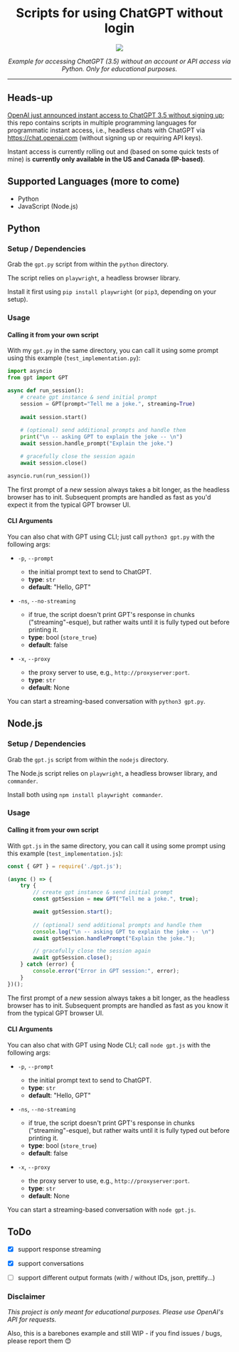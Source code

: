 <div align="center">
  <h1 align="center">Scripts for using ChatGPT without login</h1>
  <img src="https://github.com/mapluisch/ChatGPT-without-login/assets/31780571/2852ec02-9971-409b-8050-0101c9b2e856">
  <p align="center"><em>Example for accessing ChatGPT (3.5) without an account or API access via Python. Only for educational purposes.</em></p>
</div>
<hr>


## Heads-up
[OpenAI just announced instant access to ChatGPT 3.5 without signing up](https://openai.com/blog/start-using-chatgpt-instantly); this repo contains scripts in multiple programming languages for programmatic instant access, i.e., headless chats with ChatGPT via https://chat.openai.com (without signing up or requiring API keys).

Instant access is currently rolling out and (based on some quick tests of mine) is **currently only available in the US and Canada (IP-based)**.

## Supported Languages (more to come)

- Python
- JavaScript (Node.js)

## Python

### Setup / Dependencies
Grab the `gpt.py` script from within the `python` directory.

The script relies on `playwright`, a headless browser library.

Install it first using `pip install playwright` (or `pip3`, depending on your setup).

### Usage

#### Calling it from your own script
With my `gpt.py` in the same directory, you can call it using some prompt using this example (`test_implementation.py`):
```python
import asyncio
from gpt import GPT

async def run_session():
    # create gpt instance & send initial prompt
    session = GPT(prompt="Tell me a joke.", streaming=True)
    
    await session.start() 
    
    # (optional) send additional prompts and handle them
    print("\n -- asking GPT to explain the joke -- \n")
    await session.handle_prompt("Explain the joke.")

    # gracefully close the session again
    await session.close()

asyncio.run(run_session())
```

The first prompt of a *new* session always takes a bit longer, as the headless browser has to init. Subsequent prompts are handled as fast as you'd expect it from the typical GPT browser UI.

#### CLI Arguments
You can also chat with GPT using CLI; just call `python3 gpt.py` with the following args:

- `-p`, `--prompt`
  - the initial prompt text to send to ChatGPT.
  - **type**: `str`
  - **default**: "Hello, GPT"
  
- `-ns`, `--no-streaming`
  - if true, the script doesn't print GPT's response in chunks ("streaming"-esque), but rather waits until it is fully typed out before printing it.
  - **type**: bool (`store_true`)
  - **default**: false

 - `-x`, `--proxy`
   - the proxy server to use, e.g., `http://proxyserver:port`.
   - **type**: `str`
   - **default**: None

You can start a streaming-based conversation with `python3 gpt.py`.

## Node.js

### Setup / Dependencies
Grab the `gpt.js` script from within the `nodejs` directory.

The Node.js script relies on `playwright`, a headless browser library, and `commander`.

Install both using `npm install playwright commander`.

### Usage

#### Calling it from your own script
With `gpt.js` in the same directory, you can call it using some prompt using this example (`test_implementation.js`):
```javascript
const { GPT } = require('./gpt.js');

(async () => {
    try {
        // create gpt instance & send initial prompt
        const gptSession = new GPT("Tell me a joke.", true);

        await gptSession.start();
        
        // (optional) send additional prompts and handle them
        console.log("\n -- asking GPT to explain the joke -- \n")
        await gptSession.handlePrompt("Explain the joke.");

        // gracefully close the session again
        await gptSession.close();
    } catch (error) {
        console.error("Error in GPT session:", error);
    }
})();
```

The first prompt of a *new* session always takes a bit longer, as the headless browser has to init. Subsequent prompts are handled as fast as you know it from the typical GPT browser UI.

#### CLI Arguments
You can also chat with GPT using Node CLI; call `node gpt.js` with the following args:

- `-p`, `--prompt`
  - the initial prompt text to send to ChatGPT.
  - **type**: `str`
  - **default**: "Hello, GPT"
  
- `-ns`, `--no-streaming`
  - if true, the script doesn't print GPT's response in chunks ("streaming"-esque), but rather waits until it is fully typed out before printing it.
  - **type**: bool (`store_true`)
  - **default**: false
 
- `-x`, `--proxy`
   - the proxy server to use, e.g., `http://proxyserver:port`.
   - **type**: `str`
   - **default**: None

You can start a streaming-based conversation with `node gpt.js`.

## ToDo
- [x] support response streaming
- [x] support conversations
- [ ] support different output formats (with / without IDs, json, prettify...)


### Disclaimer
*This project is only meant for educational purposes. Please use OpenAI's API for requests.*

Also, this is a barebones example and still WIP - if you find issues / bugs, please report them 😊
